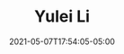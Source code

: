 ---
title: "Yulei Li"
date: 2021-05-07T17:54:05-05:00
image : "/images/speakers/yulei-li.jpg"
designation : ""
country: ""
twitter: ""
linkedin: ""
github: ""
year: "2020"
---